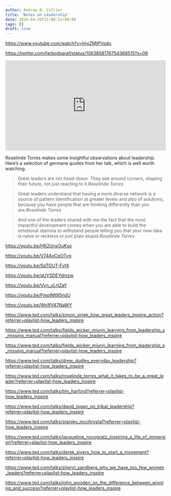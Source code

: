 ```yaml
---
author: Andrew B. Collier
title: 'Notes on Leadership'
date: 2016-04-26T15:00:52+00:00
tags: []
draft: true
---
```


https://www.youtube.com/watch?v=lmyZMtPVodo

https://twitter.com/farbodsaraf/status/1063858176754368515?s=09

<div style="max-width:854px"><div style="position:relative;height:0;padding-bottom:56.25%"><iframe src="https://embed.ted.com/talks/lang/en/roselinde_torres_what_it_takes_to_be_a_great_leader" width="854" height="480" style="position:absolute;left:0;top:0;width:100%;height:100%" frameborder="0" scrolling="no" allowfullscreen></iframe></div></div>

Roselinde Torres makes some insightful observations about leadership. Here&#8217;s a selection of germane quotes from her talk, which is well worth watching.

> Great leaders are not head-down. They see around corners, shaping their future, not just reacting to it.<cite>Roselinde Torres</cite>

> Great leaders understand that having a more diverse network is a source of pattern identification at greater levels and also of solutions, because you have people that are thinking differently than you are.<cite>Roselinde Torres</cite>

> And one of the leaders shared with me the fact that the most impactful development comes when you are able to build the emotional stamina to withstand people telling you that your new idea is naïve or reckless or just plain stupid.<cite>Roselinde Torres</cite>

https://youtu.be/HR2UnsOuKxo

https://youtu.be/V74AxCqOTvg

https://youtu.be/SpTGUT-Fvf4

https://youtu.be/aUYSDEYdmzw

https://youtu.be/Vyn_xLrtZaY

https://youtu.be/FmpIMt95ndU

https://youtu.be/Wn1fV47NaWY

https://www.ted.com/talks/simon_sinek_how_great_leaders_inspire_action?referrer=playlist-how_leaders_inspire

https://www.ted.com/talks/fields_wicker_miurin_learning_from_leadership_s_missing_manual?referrer=playlist-how_leaders_inspire

https://www.ted.com/talks/fields_wicker_miurin_learning_from_leadership_s_missing_manual?referrer=playlist-how_leaders_inspire

https://www.ted.com/talks/drew_dudley_everyday_leadership?referrer=playlist-how_leaders_inspire

https://www.ted.com/talks/roselinde_torres_what_it_takes_to_be_a_great_leader?referrer=playlist-how_leaders_inspire

https://www.ted.com/talks/tim_harford?referrer=playlist-how_leaders_inspire

https://www.ted.com/talks/david_logan_on_tribal_leadership?referrer=playlist-how_leaders_inspire

https://www.ted.com/talks/stanley_mcchrystal?referrer=playlist-how_leaders_inspire

https://www.ted.com/talks/jacqueline_novogratz_inspiring_a_life_of_immersion?referrer=playlist-how_leaders_inspire

https://www.ted.com/talks/derek_sivers_how_to_start_a_movement?referrer=playlist-how_leaders_inspire

https://www.ted.com/talks/sheryl_sandberg_why_we_have_too_few_women_leaders?referrer=playlist-how_leaders_inspire

https://www.ted.com/talks/john_wooden_on_the_difference_between_winning_and_success?referrer=playlist-how_leaders_inspire
